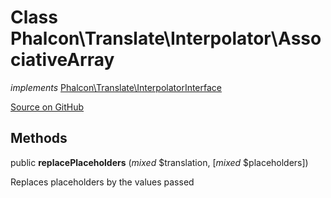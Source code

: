 # Class **Phalcon\\Translate\\Interpolator\\AssociativeArray**

*implements* [Phalcon\Translate\InterpolatorInterface](/[[language]]/[[version]]/api/Phalcon_Translate_InterpolatorInterface)

<a href="https://github.com/phalcon/cphalcon/blob/master/phalcon/translate/interpolator/associativearray.zep" class="btn btn-default btn-sm">Source on GitHub</a>

## Methods

public **replacePlaceholders** (*mixed* $translation, [*mixed* $placeholders])

Replaces placeholders by the values passed